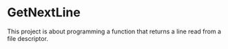 # GetNextLine
This project is about programming a function that returns a line
read from a file descriptor.
